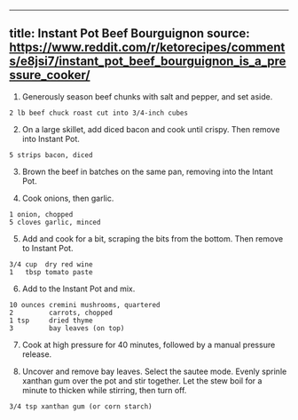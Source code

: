 
---
title: Instant Pot Beef Bourguignon
source: https://www.reddit.com/r/ketorecipes/comments/e8jsi7/instant_pot_beef_bourguignon_is_a_pressure_cooker/
---

1) Generously season beef chunks with salt and pepper, and set aside. 

```
2 lb beef chuck roast cut into 3/4-inch cubes
```

2) On a large skillet, add diced bacon and cook until crispy. Then remove into Instant Pot.

```
5 strips bacon, diced
```

3) Brown the beef in batches on the same pan, removing into the Intant Pot.

4) Cook onions, then garlic.

```
1 onion, chopped
5 cloves garlic, minced
```

5) Add and cook for a bit, scraping the bits from the bottom. Then remove to Instant Pot.

```
3/4 cup  dry red wine
1   tbsp tomato paste
```

6) Add to the Instant Pot and mix.

```
10 ounces cremini mushrooms, quartered
2         carrots, chopped
1 tsp     dried thyme
3         bay leaves (on top)
```

7) Cook at high pressure for 40 minutes, followed by a manual pressure release.

8) Uncover and remove bay leaves. Select the sautee mode. Evenly sprinle xanthan gum over the pot and stir together. Let the stew boil for a minute to thicken while stirring, then turn off.

```
3/4 tsp xanthan gum (or corn starch)
```

